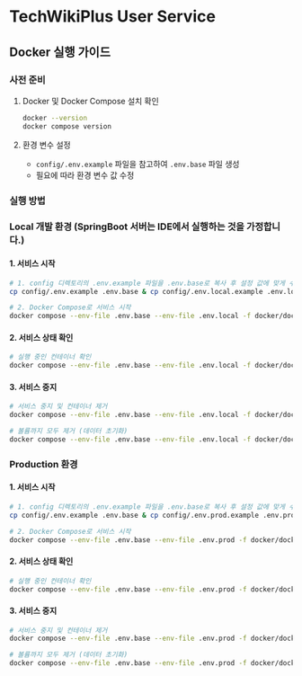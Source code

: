 # TechWikiPlus User Service

## Docker 실행 가이드

### 사전 준비

1. Docker 및 Docker Compose 설치 확인
   ```bash
   docker --version
   docker compose version
   ```

2. 환경 변수 설정
   - `config/.env.example` 파일을 참고하여 `.env.base` 파일 생성
   - 필요에 따라 환경 변수 값 수정

### 실행 방법

### Local 개발 환경 (SpringBoot 서버는 IDE에서 실행하는 것을 가정합니다.)

#### 1. 서비스 시작

```bash
# 1. config 디렉토리의 .env.example 파일을 .env.base로 복사 후 설정 값에 맞게 수정
cp config/.env.example .env.base & cp config/.env.local.example .env.local

# 2. Docker Compose로 서비스 시작
docker compose --env-file .env.base --env-file .env.local -f docker/docker-compose.base.yml -f docker/docker-compose.local.yml up -d
```

#### 2. 서비스 상태 확인

```bash
# 실행 중인 컨테이너 확인
docker compose --env-file .env.base --env-file .env.local -f docker/docker-compose.base.yml -f docker/docker-compose.local.yml ps
```

#### 3. 서비스 중지

```bash
# 서비스 중지 및 컨테이너 제거
docker compose --env-file .env.base --env-file .env.local -f docker/docker-compose.base.yml -f docker/docker-compose.local.yml down

# 볼륨까지 모두 제거 (데이터 초기화)
docker compose --env-file .env.base --env-file .env.local -f docker/docker-compose.base.yml -f docker/docker-compose.local.yml down -v
```

### Production 환경

#### 1. 서비스 시작

```bash
# 1. config 디렉토리의 .env.example 파일을 .env.base로 복사 후 설정 값에 맞게 수정
cp config/.env.example .env.base & cp config/.env.prod.example .env.prod

# 2. Docker Compose로 서비스 시작
docker compose --env-file .env.base --env-file .env.prod -f docker/docker-compose.base.yml -f docker/docker-compose.prod.yml up -d
```

#### 2. 서비스 상태 확인

```bash
# 실행 중인 컨테이너 확인
docker compose --env-file .env.base --env-file .env.prod -f docker/docker-compose.base.yml -f docker/docker-compose.prod.yml ps
```

#### 3. 서비스 중지

```bash
# 서비스 중지 및 컨테이너 제거
docker compose --env-file .env.base --env-file .env.prod -f docker/docker-compose.base.yml -f docker/docker-compose.prod.yml down

# 볼륨까지 모두 제거 (데이터 초기화)
docker compose --env-file .env.base --env-file .env.prod -f docker/docker-compose.base.yml -f docker/docker-compose.prod.yml down -v
```
